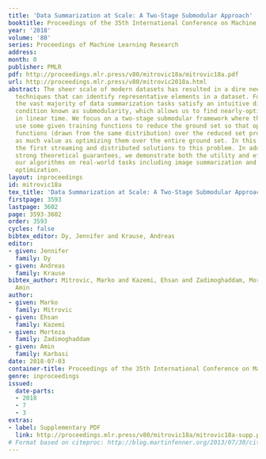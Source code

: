 ```yaml
---
title: 'Data Summarization at Scale: A Two-Stage Submodular Approach'
booktitle: Proceedings of the 35th International Conference on Machine Learning
year: '2018'
volume: '80'
series: Proceedings of Machine Learning Research
address: 
month: 0
publisher: PMLR
pdf: http://proceedings.mlr.press/v80/mitrovic18a/mitrovic18a.pdf
url: http://proceedings.mlr.press/v80/mitrovic2018a.html
abstract: The sheer scale of modern datasets has resulted in a dire need for summarization
  techniques that can identify representative elements in a dataset. Fortunately,
  the vast majority of data summarization tasks satisfy an intuitive diminishing returns
  condition known as submodularity, which allows us to find nearly-optimal solutions
  in linear time. We focus on a two-stage submodular framework where the goal is to
  use some given training functions to reduce the ground set so that optimizing new
  functions (drawn from the same distribution) over the reduced set provides almost
  as much value as optimizing them over the entire ground set. In this paper, we develop
  the first streaming and distributed solutions to this problem. In addition to providing
  strong theoretical guarantees, we demonstrate both the utility and efficiency of
  our algorithms on real-world tasks including image summarization and ride-share
  optimization.
layout: inproceedings
id: mitrovic18a
tex_title: 'Data Summarization at Scale: A Two-Stage Submodular Approach'
firstpage: 3593
lastpage: 3602
page: 3593-3602
order: 3593
cycles: false
bibtex_editor: Dy, Jennifer and Krause, Andreas
editor:
- given: Jennifer
  family: Dy
- given: Andreas
  family: Krause
bibtex_author: Mitrovic, Marko and Kazemi, Ehsan and Zadimoghaddam, Morteza and Karbasi,
  Amin
author:
- given: Marko
  family: Mitrovic
- given: Ehsan
  family: Kazemi
- given: Morteza
  family: Zadimoghaddam
- given: Amin
  family: Karbasi
date: 2018-07-03
container-title: Proceedings of the 35th International Conference on Machine Learning
genre: inproceedings
issued:
  date-parts:
  - 2018
  - 7
  - 3
extras:
- label: Supplementary PDF
  link: http://proceedings.mlr.press/v80/mitrovic18a/mitrovic18a-supp.pdf
# Format based on citeproc: http://blog.martinfenner.org/2013/07/30/citeproc-yaml-for-bibliographies/
---
```

